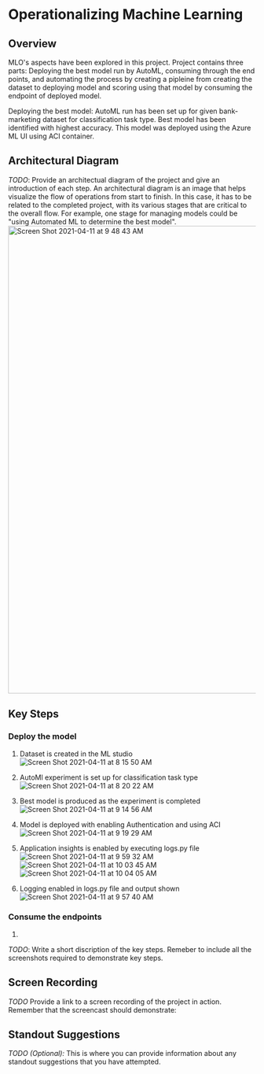 # Operationalizing Machine Learning

## Overview

MLO's aspects have been explored in this project. Project contains three parts: Deploying the best model run by AutoML, consuming through the end points, and automating the process by creating a pipleine from creating the dataset to deploying model and scoring using that model by consuming the endpoint of deployed model.

Deploying the best model: AutoML run has been set up for given bank-marketing dataset for classification task type. Best model has been identified with highest accuracy. This model was deployed using the Azure ML UI using ACI container. 


## Architectural Diagram

*TODO*: Provide an architectual diagram of the project and give an introduction of each step. An architectural diagram is an image that helps visualize the flow of operations from start to finish. In this case, it has to be related to the completed project, with its various stages that are critical to the overall flow. For example, one stage for managing models could be "using Automated ML to determine the best model". 
<img width="951" alt="Screen Shot 2021-04-11 at 9 48 43 AM" src="https://user-images.githubusercontent.com/76555474/114292538-c8de5b00-9aac-11eb-9761-9937f24ac0ba.png">


## Key Steps

### Deploy the model
1. Dataset is created in the ML studio
![Screen Shot 2021-04-11 at 8 15 50 AM](https://user-images.githubusercontent.com/76555474/114290571-33d46580-9a9e-11eb-9309-eb3a2c0194f8.png)

2. AutoMl experiment is set up for classification task type
![Screen Shot 2021-04-11 at 8 20 22 AM](https://user-images.githubusercontent.com/76555474/114290660-d260c680-9a9e-11eb-8fed-7f26aa8ecf3b.png)

3. Best model is produced as the experiment is completed
![Screen Shot 2021-04-11 at 9 14 56 AM](https://user-images.githubusercontent.com/76555474/114293054-933b7100-9ab0-11eb-8782-8e9ca5960f98.png)

4. Model is deployed with enabling Authentication and using ACI
![Screen Shot 2021-04-11 at 9 19 29 AM](https://user-images.githubusercontent.com/76555474/114293083-d4cc1c00-9ab0-11eb-9a1f-96f45d7319fd.png)

5. Application insights is enabled by executing logs.py file 
![Screen Shot 2021-04-11 at 9 59 32 AM](https://user-images.githubusercontent.com/76555474/114293130-42784800-9ab1-11eb-9a0b-87c4ab879fc6.png)
![Screen Shot 2021-04-11 at 10 03 45 AM](https://user-images.githubusercontent.com/76555474/114293168-a7cc3900-9ab1-11eb-87d2-3187d0d0edee.png)
![Screen Shot 2021-04-11 at 10 04 05 AM](https://user-images.githubusercontent.com/76555474/114293170-aa2e9300-9ab1-11eb-9e38-35f4721731cf.png)

6. Logging enabled in logs.py file and output shown
![Screen Shot 2021-04-11 at 9 57 40 AM](https://user-images.githubusercontent.com/76555474/114293217-f7ab0000-9ab1-11eb-92aa-64fa979e118d.png)

### Consume the endpoints
1. 

*TODO*: Write a short discription of the key steps. Remeber to include all the screenshots required to demonstrate key steps. 

## Screen Recording
*TODO* Provide a link to a screen recording of the project in action. Remember that the screencast should demonstrate:

## Standout Suggestions
*TODO (Optional):* This is where you can provide information about any standout suggestions that you have attempted.
